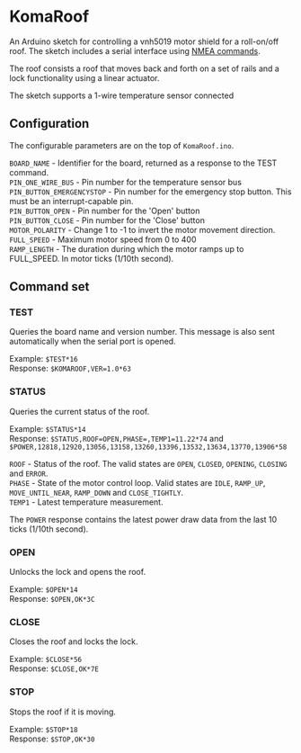 # KomaRoof

An Arduino sketch for controlling a vnh5019 motor shield for a roll-on/off roof. The sketch includes a serial interface using [NMEA commands](http://www.hhhh.org/wiml/proj/nmeaxor.html).

The roof consists a roof that moves back and forth on a set of rails and a lock functionality using a linear actuator.

The sketch supports a 1-wire temperature sensor connected

## Configuration

The configurable parameters are on the top of `KomaRoof.ino`.

`BOARD_NAME` - Identifier for the board, returned as a response to the TEST command.  
`PIN_ONE_WIRE_BUS` - Pin number for the temperature sensor bus  
`PIN_BUTTON_EMERGENCYSTOP` - Pin number for the emergency stop button. This must be an interrupt-capable pin.  
`PIN_BUTTON_OPEN` - Pin number for the 'Open' button  
`PIN_BUTTON_CLOSE` - Pin number for the 'Close' button  
`MOTOR_POLARITY` - Change 1 to -1 to invert the motor movement direction.  
`FULL_SPEED` - Maximum motor speed from 0 to 400  
`RAMP_LENGTH` - The duration during which the motor ramps up to FULL_SPEED. In motor ticks (1/10th second).  

## Command set

### TEST

Queries the board name and version number. This message is also sent automatically when the serial port is opened.

Example: `$TEST*16`  
Response: `$KOMAROOF,VER=1.0*63`

### STATUS

Queries the current status of the roof.

Example: `$STATUS*14`  
Response: `$STATUS,ROOF=OPEN,PHASE=,TEMP1=11.22*74` and `$POWER,12818,12920,13056,13158,13260,13396,13532,13634,13770,13906*58`

`ROOF` - Status of the roof. The valid states are `OPEN`, `CLOSED`, `OPENING`, `CLOSING` and `ERROR`.  
`PHASE` - State of the motor control loop. Valid states are `IDLE`, `RAMP_UP`, `MOVE_UNTIL_NEAR`, `RAMP_DOWN` and `CLOSE_TIGHTLY`.  
`TEMP1` - Latest temperature measurement.

The `POWER` response contains the latest power draw data from the last 10 ticks (1/10th second).

### OPEN

Unlocks the lock and opens the roof.

Example: `$OPEN*14`  
Response: `$OPEN,OK*3C`  

### CLOSE

Closes the roof and locks the lock.

Example: `$CLOSE*56`  
Response: `$CLOSE,OK*7E`  

### STOP

Stops the roof if it is moving.

Example: `$STOP*18`  
Response: `$STOP,OK*30`  
